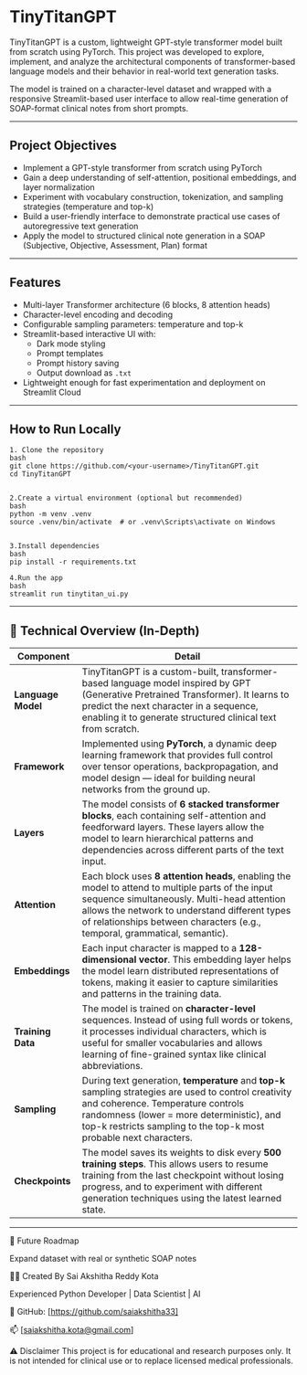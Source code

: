 
# TinyTitanGPT

TinyTitanGPT is a custom, lightweight GPT-style transformer model built from scratch using PyTorch. This project was developed to explore, implement, and analyze the architectural components of transformer-based language models and their behavior in real-world text generation tasks.

The model is trained on a character-level dataset and wrapped with a responsive Streamlit-based user interface to allow real-time generation of SOAP-format clinical notes from short prompts.

---

## Project Objectives

- Implement a GPT-style transformer from scratch using PyTorch
- Gain a deep understanding of self-attention, positional embeddings, and layer normalization
- Experiment with vocabulary construction, tokenization, and sampling strategies (temperature and top-k)
- Build a user-friendly interface to demonstrate practical use cases of autoregressive text generation
- Apply the model to structured clinical note generation in a SOAP (Subjective, Objective, Assessment, Plan) format

---

## Features

- Multi-layer Transformer architecture (6 blocks, 8 attention heads)
- Character-level encoding and decoding
- Configurable sampling parameters: temperature and top-k
- Streamlit-based interactive UI with:
  - Dark mode styling
  - Prompt templates
  - Prompt history saving
  - Output download as `.txt`
- Lightweight enough for fast experimentation and deployment on Streamlit Cloud

---


## How to Run Locally
```
1. Clone the repository
bash
git clone https://github.com/<your-username>/TinyTitanGPT.git
cd TinyTitanGPT


2.Create a virtual environment (optional but recommended)
bash
python -m venv .venv
source .venv/bin/activate  # or .venv\Scripts\activate on Windows


3.Install dependencies
bash
pip install -r requirements.txt

4.Run the app
bash
streamlit run tinytitan_ui.py
```

---

## 🧠 Technical Overview (In-Depth)

| **Component**     | **Detail** |
|-------------------|------------|
| **Language Model** | TinyTitanGPT is a custom-built, transformer-based language model inspired by GPT (Generative Pretrained Transformer). It learns to predict the next character in a sequence, enabling it to generate structured clinical text from scratch. |
| **Framework** | Implemented using **PyTorch**, a dynamic deep learning framework that provides full control over tensor operations, backpropagation, and model design — ideal for building neural networks from the ground up. |
| **Layers** | The model consists of **6 stacked transformer blocks**, each containing self-attention and feedforward layers. These layers allow the model to learn hierarchical patterns and dependencies across different parts of the text input. |
| **Attention** | Each block uses **8 attention heads**, enabling the model to attend to multiple parts of the input sequence simultaneously. Multi-head attention allows the network to understand different types of relationships between characters (e.g., temporal, grammatical, semantic). |
| **Embeddings** | Each input character is mapped to a **128-dimensional vector**. This embedding layer helps the model learn distributed representations of tokens, making it easier to capture similarities and patterns in the training data. |
| **Training Data** | The model is trained on **character-level** sequences. Instead of using full words or tokens, it processes individual characters, which is useful for smaller vocabularies and allows learning of fine-grained syntax like clinical abbreviations. |
| **Sampling** | During text generation, **temperature** and **top-k** sampling strategies are used to control creativity and coherence. Temperature controls randomness (lower = more deterministic), and top-k restricts sampling to the top-k most probable next characters. |
| **Checkpoints** | The model saves its weights to disk every **500 training steps**. This allows users to resume training from the last checkpoint without losing progress, and to experiment with different generation techniques using the latest learned state. |

---


🔮 Future Roadmap
 
 Expand dataset with real or synthetic SOAP notes


👩‍⚕️ Created By
Sai Akshitha Reddy Kota

Experienced Python Developer | Data Scientist |  AI

🔗 GitHub: [https://github.com/saiakshitha33]

📫 [saiakshitha.kota@gmail.com] 

⚠️ Disclaimer
This project is for educational and research purposes only. It is not intended for clinical use or to replace licensed medical professionals.
